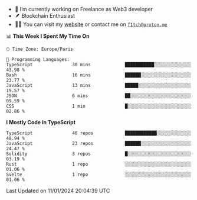 - 🔭 I’m currently working on Freelance as Web3 developer
- 🪶 Blockchain Enthusiast
- 👨‍💻 You can visit my [website](https://f1tch.xyz) or contact me on [`f1tch@proton.me`](mailto:f1tch@proton.me)

<!--START_SECTION:waka-->
📊 **This Week I Spent My Time On** 

```text
🕑︎ Time Zone: Europe/Paris

💬 Programming Languages: 
TypeScript               30 mins             ███████████░░░░░░░░░░░░░░   43.98 % 
Bash                     16 mins             ██████░░░░░░░░░░░░░░░░░░░   23.77 % 
JavaScript               13 mins             █████░░░░░░░░░░░░░░░░░░░░   19.57 % 
JSON                     6 mins              ██░░░░░░░░░░░░░░░░░░░░░░░   09.59 % 
CSS                      1 min               █░░░░░░░░░░░░░░░░░░░░░░░░   02.86 % 
```

**I Mostly Code in TypeScript** 

```text
TypeScript               46 repos            ████████████░░░░░░░░░░░░░   48.94 % 
JavaScript               23 repos            ██████░░░░░░░░░░░░░░░░░░░   24.47 % 
Solidity                 3 repos             █░░░░░░░░░░░░░░░░░░░░░░░░   03.19 % 
Rust                     1 repo              ░░░░░░░░░░░░░░░░░░░░░░░░░   01.06 % 
Svelte                   1 repo              ░░░░░░░░░░░░░░░░░░░░░░░░░   01.06 % 
```




 Last Updated on 11/01/2024 20:04:39 UTC
<!--END_SECTION:waka-->
